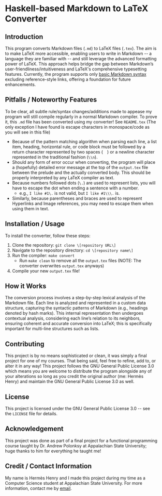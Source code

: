 # Haskell-based Markdown to LaTeX Converter  

## Introduction  
This program converts Markdown files \(`.md`\) to LaTeX files \(`.tex`\). The aim is to make LaTeX more accessible, enabling users to write in Markdown -- a language they are familiar with -- and still leverage the advanced formatting power of LaTeX. This approach helps bridge the gap between Markdown’s user-friendliness/intuitiveness and LaTeX's comprehensive typesetting features.
Currently, the program supports only [basic Markdown syntax](https://www.markdownguide.org/basic-syntax/) excluding reference-style links, offering a foundation for future enhancements.

## Pitfalls / Noteworthy Features  
To be clear, all subtle rule/syntax changes/additions made to appease my program will still compile regularly in a normal Markdown compiler. To prove it, this `.md` file has been converted using my converter! See `README.tex` \(The only exception I have found is escape characters in monospace/code as you will see in this file\)
- Because of the pattern matching algorithm when parsing each line, a list item, heading, horizontal rule, or code block must be followed by a return character represented by two spaces \(`  `\) or a newline character represented in the traditional fashion \(`\\n`\).  
- Should any form of error occur when converting, the program will place a \(hopefully\) detailed error message at the top of the `output.tex` file between the prelude and the actually converted body. This should be properly interpreted by any LaTeX compiler as text.  
- Because numbers followed dots \(`\.`\) are used to represent lists, you will have to escape the dot when ending a sentence with a number.  
    + e.g., `I like #1\.` is not valid, but `I like #1\\\.` is.  
- Similarly, because parentheses and braces are used to represent Hyperlinks and Image references, you may need to escape them when using them in text.  

## Installation / Usage  
To install the converter, follow these steps:
1. Clone the repository: `git clone \[repository URL\]`  
2. Navigate to the repository directory: `cd \[repository name\]`  
3. Run the compiler: `make convert`  
    * Run `make clean` to remove all the `output.tex` files (NOTE: The converter overwrites `output.tex` anyways)  
5. Compile your new `output.tex` file!  

## How it Works  
The conversion process involves a step-by-step lexical analysis of the Markdown file. Each line is analyzed and represented in a custom data structure, capturing the syntactic patterns of Markdown \(e.g., headings denoted by hash marks\). This internal representation then undergoes contextual analysis, considering each line’s relation to its neighbors, ensuring coherent and accurate conversion into LaTeX; this is specifically important for multi-line structures such as lists.

## Contributing  
This project is by no means sophisticated or clean, it was simply a final project for one of my courses. That being said, feel free to refine, add to, or alter it in any way! This project follows the GNU General Public License 3\.0 which means you are welcome to distribute the program alongside any of your alterations so long as you credit the original author \(me: Hermès Henry\) and maintain the GNU General Public License 3\.0 as well.

## License  
This project is licensed under the GNU General Public License 3\.0 -- see the `LICENSE` file for details.

## Acknowledgement  
This project was done as part of a final project for a functional programming course taught by Dr. Andrew Polonksy at Appalachian State University; huge thanks to him for everything he taught me!

## Credit / Contact Information  
My name is Hermès Henry and I made this project during my time as a Computer Science student at Appalachian State University.
For more information, contact me by [email](mailto:henryhe@appstate.edu)\.
